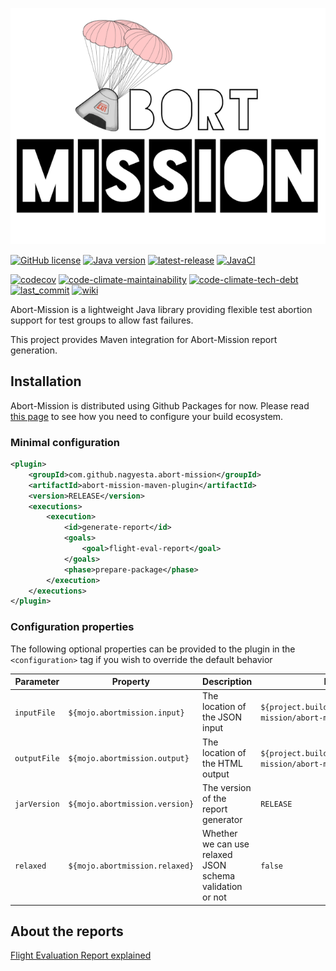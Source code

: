 ![Abort-Mission](.github/assets/Abort-Mission-logo_export_transparent_640.png)

[![GitHub license](https://img.shields.io/github/license/nagyesta/abort-mission-maven-plugin?color=informational)](https://raw.githubusercontent.com/nagyesta/abort-mission-maven-plugin/main/LICENSE)
[![Java version](https://img.shields.io/badge/Java%20version-8-yellow?logo=java)](https://img.shields.io/badge/Java%20version-8-yellow?logo=java)
[![latest-release](https://img.shields.io/github/v/tag/nagyesta/abort-mission-maven-plugin?color=blue&logo=git&label=releases&sort=semver)](https://github.com/nagyesta/abort-mission-maven-plugin/releases)
[![JavaCI](https://img.shields.io/github/workflow/status/nagyesta/abort-mission-maven-plugin/JavaCI?logo=github)](https://img.shields.io/github/workflow/status/nagyesta/abort-mission-maven-plugin/JavaCI?logo=github)

[![codecov](https://img.shields.io/codecov/c/github/nagyesta/abort-mission-maven-plugin?label=Coverage&token=I832ZCIONI)](https://img.shields.io/codecov/c/github/nagyesta/abort-mission-maven-plugin?label=Coverage&token=I832ZCIONI)
[![code-climate-maintainability](https://img.shields.io/codeclimate/maintainability/nagyesta/abort-mission-maven-plugin?logo=code%20climate)](https://img.shields.io/codeclimate/maintainability/nagyesta/abort-mission-maven-plugin?logo=code%20climate)
[![code-climate-tech-debt](https://img.shields.io/codeclimate/tech-debt/nagyesta/abort-mission-maven-plugin?logo=code%20climate)](https://img.shields.io/codeclimate/tech-debt/nagyesta/abort-mission-maven-plugin?logo=code%20climate)
[![last_commit](https://img.shields.io/github/last-commit/nagyesta/abort-mission-maven-plugin?logo=git)](https://img.shields.io/github/last-commit/nagyesta/abort-mission-maven-plugin?logo=git)
[![wiki](https://img.shields.io/badge/See-Wiki-informational)](https://github.com/nagyesta/abort-mission/wiki)

Abort-Mission is a lightweight Java library providing flexible test abortion support for test groups to allow fast
failures.

This project provides Maven integration for Abort-Mission report generation.

## Installation

Abort-Mission is distributed using Github Packages for now. Please read
[this page](https://docs.github.com/en/free-pro-team@latest/packages/using-github-packages-with-your-projects-ecosystem)
to see how you need to configure your build ecosystem.

### Minimal configuration

```xml
<plugin>
    <groupId>com.github.nagyesta.abort-mission</groupId>
    <artifactId>abort-mission-maven-plugin</artifactId>
    <version>RELEASE</version>
    <executions>
        <execution>
            <id>generate-report</id>
            <goals>
                <goal>flight-eval-report</goal>
            </goals>
            <phase>prepare-package</phase>
        </execution>
    </executions>
</plugin>
```

### Configuration properties

The following optional properties can be provided to the plugin in the `<configuration>` tag if you wish to
override the default behavior

| Parameter    | Property                       | Description                                              | Default value                                                                |
| ------------ | ------------------------------ | -------------------------------------------------------- | ---------------------------------------------------------------------------- |
| `inputFile`  | `${mojo.abortmission.input}`   | The location of the JSON input                           | `${project.build.directory}/reports/abort-mission/abort-mission-report.json` |
| `outputFile` | `${mojo.abortmission.output}`  | The location of the HTML output                          | `${project.build.directory}/reports/abort-mission/abort-mission-report.html` |
| `jarVersion` | `${mojo.abortmission.version}` | The version of the report generator                      | `RELEASE`                                                                    |
| `relaxed`    | `${mojo.abortmission.relaxed}` | Whether we can use relaxed JSON schema validation or not | `false`                                                                      |

## About the reports

[Flight Evaluation Report explained](https://github.com/nagyesta/abort-mission/wiki/Flight-Evaluation-Report-explained)
